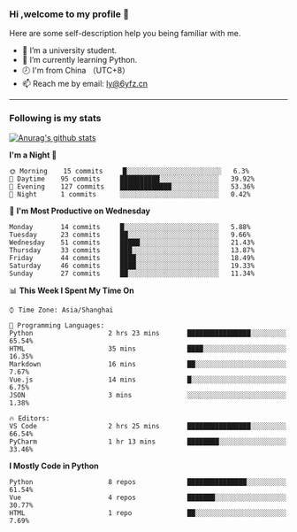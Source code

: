 ### Hi ,welcome to my profile 👋
Here are some self-description help you being familiar with me.
<!--
**liuyunfz/liuyunfz** is a ✨ _special_ ✨ repository because its `README.md` (this file) appears on your GitHub profile.
- 👯 I’m looking to collaborate on ...
- 🤔 I’m looking for help with ...
Here are some ideas to get you started:
-->
- 🏫 I’m a university student.
- 💪 I’m currently learning Python.
- 🕗 I'm from China （UTC+8）
- 📫 Reach me by email: [ly@6yfz.cn](mailto:ly@6yfz.cn)
  
---
### Following is my stats
  
[![Anurag's github stats](https://github-readme-stats.vercel.app/api?username=liuyunfz)](https://github.com/anuraghazra/github-readme-stats)
  
<!--START_SECTION:waka-->
**I'm a Night 🦉** 

```text
🌞 Morning    15 commits     █░░░░░░░░░░░░░░░░░░░░░░░░   6.3% 
🌆 Daytime    95 commits     ██████████░░░░░░░░░░░░░░░   39.92% 
🌃 Evening    127 commits    █████████████░░░░░░░░░░░░   53.36% 
🌙 Night      1 commits      ░░░░░░░░░░░░░░░░░░░░░░░░░   0.42%

```
📅 **I'm Most Productive on Wednesday** 

```text
Monday       14 commits     █░░░░░░░░░░░░░░░░░░░░░░░░   5.88% 
Tuesday      23 commits     ██░░░░░░░░░░░░░░░░░░░░░░░   9.66% 
Wednesday    51 commits     █████░░░░░░░░░░░░░░░░░░░░   21.43% 
Thursday     33 commits     ███░░░░░░░░░░░░░░░░░░░░░░   13.87% 
Friday       44 commits     ████░░░░░░░░░░░░░░░░░░░░░   18.49% 
Saturday     46 commits     ████░░░░░░░░░░░░░░░░░░░░░   19.33% 
Sunday       27 commits     ██░░░░░░░░░░░░░░░░░░░░░░░   11.34%

```


📊 **This Week I Spent My Time On** 

```text
⌚︎ Time Zone: Asia/Shanghai

💬 Programming Languages: 
Python                   2 hrs 23 mins       ████████████████░░░░░░░░░   65.54% 
HTML                     35 mins             ████░░░░░░░░░░░░░░░░░░░░░   16.35% 
Markdown                 16 mins             ██░░░░░░░░░░░░░░░░░░░░░░░   7.67% 
Vue.js                   14 mins             █░░░░░░░░░░░░░░░░░░░░░░░░   6.75% 
JSON                     3 mins              ░░░░░░░░░░░░░░░░░░░░░░░░░   1.38%

🔥 Editors: 
VS Code                  2 hrs 25 mins       ████████████████░░░░░░░░░   66.54% 
PyCharm                  1 hr 13 mins        ████████░░░░░░░░░░░░░░░░░   33.46%

```

**I Mostly Code in Python** 

```text
Python                   8 repos             ███████████████░░░░░░░░░░   61.54% 
Vue                      4 repos             ███████░░░░░░░░░░░░░░░░░░   30.77% 
HTML                     1 repo              ██░░░░░░░░░░░░░░░░░░░░░░░   7.69%

```



<!--END_SECTION:waka-->

